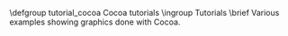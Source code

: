 \defgroup tutorial_cocoa Cocoa tutorials
\ingroup Tutorials
\brief Various examples showing graphics done with Cocoa.
